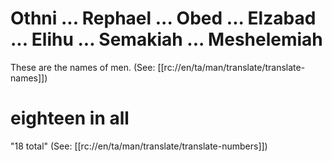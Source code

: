 # Othni ... Rephael ... Obed ... Elzabad ... Elihu ... Semakiah ... Meshelemiah

These are the names of men. (See: [[rc://en/ta/man/translate/translate-names]])

# eighteen in all

"18 total" (See: [[rc://en/ta/man/translate/translate-numbers]])


